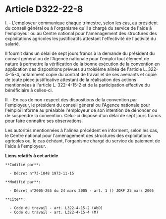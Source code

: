 # Article D322-22-8

I. - L'employeur communique chaque trimestre, selon les cas, au président du conseil général ou à l'organisme qu'il a chargé
du service de l'aide à l'employeur ou au Centre national pour l'aménagement des structures des exploitations agricoles les
justificatifs attestant l'effectivité de l'activité du salarié.

Il fournit dans un délai de sept jours francs à la demande du président du conseil général ou de l'Agence nationale pour
l'emploi tout élément de nature à permettre la vérification de la bonne exécution de la convention en application des
dispositions prévues au troisième alinéa de l'article L. 322-4-15-4, notamment copie du contrat de travail et de ses avenants
et copie de toute pièce justificative attestant de la réalisation des actions mentionnées à l'article L. 322-4-15-2 et de la
participation effective du bénéficiaire à celles-ci.

II. - En cas de non-respect des dispositions de la convention par l'employeur, le président du conseil général ou l'Agence
nationale pour l'emploi informe au préalable l'employeur de son intention de dénoncer ou de suspendre la convention. Celui-ci
dispose d'un délai de sept jours francs pour faire connaître ses observations.

Les autorités mentionnées à l'alinéa précédent en informent, selon les cas, le Centre national pour l'aménagement des
structures des exploitations agricoles ou, le cas échéant, l'organisme chargé du service du paiement de l'aide à l'employeur.

**Liens relatifs à cet article**

	**Codifié par**:

	  - Décret n°73-1048 1973-11-15

	**Modifié par**:

	  - Décret n°2005-265 du 24 mars 2005 - art. 1 () JORF 25 mars 2005

	**Cite**:

	  - Code du travail - art. L322-4-15-2 (AbD)
	  - Code du travail - art. L322-4-15-4 (M)
